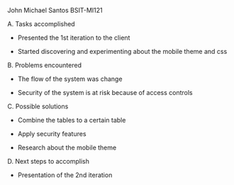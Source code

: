 John Michael Santos BSIT-MI121

A. Tasks accomplished

- Presented the 1st iteration to the client

- Started discovering and experimenting about the mobile theme and css


B. Problems encountered

- The flow of the system was change

- Security of the system is at risk because of access controls

C. Possible solutions

- Combine the tables to a certain table

- Apply security features

- Research about the mobile theme

D. Next steps to accomplish

- Presentation of the 2nd iteration
